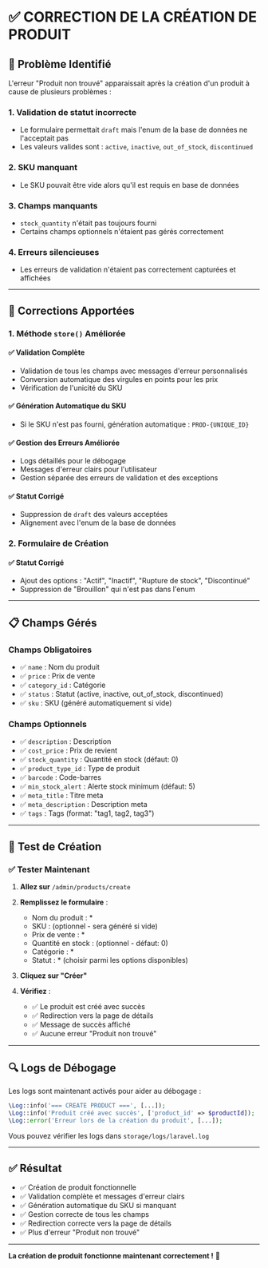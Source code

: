# ✅ CORRECTION DE LA CRÉATION DE PRODUIT

## 🐛 Problème Identifié

L'erreur "Produit non trouvé" apparaissait après la création d'un produit à cause de plusieurs problèmes :

### 1. **Validation de statut incorrecte**
- Le formulaire permettait `draft` mais l'enum de la base de données ne l'acceptait pas
- Les valeurs valides sont : `active`, `inactive`, `out_of_stock`, `discontinued`

### 2. **SKU manquant**
- Le SKU pouvait être vide alors qu'il est requis en base de données

### 3. **Champs manquants**
- `stock_quantity` n'était pas toujours fourni
- Certains champs optionnels n'étaient pas gérés correctement

### 4. **Erreurs silencieuses**
- Les erreurs de validation n'étaient pas correctement capturées et affichées

---

## 🔧 Corrections Apportées

### 1. **Méthode `store()` Améliorée**

#### ✅ Validation Complète
- Validation de tous les champs avec messages d'erreur personnalisés
- Conversion automatique des virgules en points pour les prix
- Vérification de l'unicité du SKU

#### ✅ Génération Automatique du SKU
- Si le SKU n'est pas fourni, génération automatique : `PROD-{UNIQUE_ID}`

#### ✅ Gestion des Erreurs Améliorée
- Logs détaillés pour le débogage
- Messages d'erreur clairs pour l'utilisateur
- Gestion séparée des erreurs de validation et des exceptions

#### ✅ Statut Corrigé
- Suppression de `draft` des valeurs acceptées
- Alignement avec l'enum de la base de données

### 2. **Formulaire de Création**

#### ✅ Statut Corrigé
- Ajout des options : "Actif", "Inactif", "Rupture de stock", "Discontinué"
- Suppression de "Brouillon" qui n'est pas dans l'enum

---

## 📋 Champs Gérés

### Champs Obligatoires
- ✅ `name` : Nom du produit
- ✅ `price` : Prix de vente
- ✅ `category_id` : Catégorie
- ✅ `status` : Statut (active, inactive, out_of_stock, discontinued)
- ✅ `sku` : SKU (généré automatiquement si vide)

### Champs Optionnels
- ✅ `description` : Description
- ✅ `cost_price` : Prix de revient
- ✅ `stock_quantity` : Quantité en stock (défaut: 0)
- ✅ `product_type_id` : Type de produit
- ✅ `barcode` : Code-barres
- ✅ `min_stock_alert` : Alerte stock minimum (défaut: 5)
- ✅ `meta_title` : Titre meta
- ✅ `meta_description` : Description meta
- ✅ `tags` : Tags (format: "tag1, tag2, tag3")

---

## 🧪 Test de Création

### ✅ Tester Maintenant

1. **Allez sur** `/admin/products/create`

2. **Remplissez le formulaire** :
   - Nom du produit : *
   - SKU : (optionnel - sera généré si vide)
   - Prix de vente : *
   - Quantité en stock : (optionnel - défaut: 0)
   - Catégorie : *
   - Statut : * (choisir parmi les options disponibles)

3. **Cliquez sur "Créer"**

4. **Vérifiez** :
   - ✅ Le produit est créé avec succès
   - ✅ Redirection vers la page de détails
   - ✅ Message de succès affiché
   - ✅ Aucune erreur "Produit non trouvé"

---

## 🔍 Logs de Débogage

Les logs sont maintenant activés pour aider au débogage :

```php
\Log::info('=== CREATE PRODUCT ===', [...]);
\Log::info('Produit créé avec succès', ['product_id' => $productId]);
\Log::error('Erreur lors de la création du produit', [...]);
```

Vous pouvez vérifier les logs dans `storage/logs/laravel.log`

---

## ✅ Résultat

- ✅ Création de produit fonctionnelle
- ✅ Validation complète et messages d'erreur clairs
- ✅ Génération automatique du SKU si manquant
- ✅ Gestion correcte de tous les champs
- ✅ Redirection correcte vers la page de détails
- ✅ Plus d'erreur "Produit non trouvé"

---

**La création de produit fonctionne maintenant correctement !** 🚀

